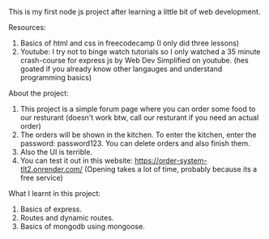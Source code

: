 This is my first node js project after learning a little bit of web development.

Resources:
1) Basics of html and css in freecodecamp (I only did three lessons)
2) Youtube: I try not to binge watch tutorials so I only watched a 35 minute crash-course for express js by Web Dev Simplified on youtube. (hes goated if you already know other langauges and understand programming basics)

About the project:
1) This project is a simple forum page where you can order some food to our resturant (doesn't work btw, call our resturant if you need an actual order)
2) The orders will be shown in the kitchen. To enter the kitchen, enter the password: password123. You can delete orders and also finish them. 
3) Also the UI is terrible.
4) You can test it out in this website: https://order-system-tlt2.onrender.com/ (Opening takes a lot of time, probably because its a free service)

What I learnt in this project: 
1) Basics of express.
2) Routes and dynamic routes.
3) Basics of mongodb using mongoose.
